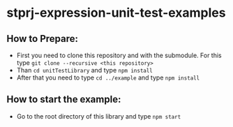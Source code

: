 # stprj-expression-unit-test-examples
## How to Prepare:
- First you need to clone this repository and with the submodule. For this type `git clone --recursive <this repository>`
- Than `cd unitTestLibrary` and type `npm install`
- After that you need to type `cd ../example` and type `npm install`
## How to start the example:
- Go to the root directory of this library and type `npm start`
